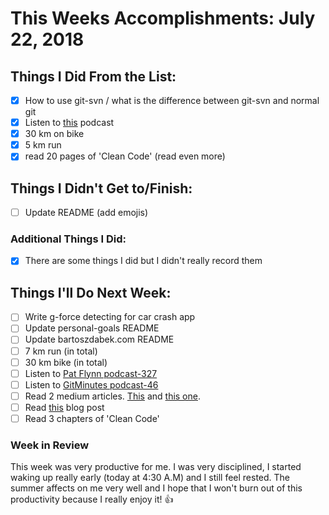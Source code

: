 # This Weeks Accomplishments: July 22, 2018

## Things I Did From the List:

- [x] How to use git-svn / what is the difference between git-svn and normal git
- [x] Listen to [this](http://www.asianefficiency.com/podcast/203-motivation/) podcast
- [x] 30 km on bike
- [x] 5 km run 
- [x] read 20 pages of 'Clean Code' (read even more)

## Things I Didn't Get to/Finish:

- [ ] Update README (add emojis)

### Additional Things I Did:

- [x] There are some things I did but I didn't really record them

## Things I'll Do Next Week:

- [ ] Write g-force detecting for car crash app
- [ ] Update personal-goals README
- [ ] Update bartoszdabek.com README
- [ ] 7 km run (in total)
- [ ] 30 km bike (in total)
- [ ] Listen to [Pat Flynn podcast-327](https://www.smartpassiveincome.com/podcasts/how-to-write-copy-that-sells-with-ray-edwards/)
- [ ] Listen to [GitMinutes podcast-46](http://episodes.gitminutes.com/2018/02/gitminutes-46-jeff-king-from-git-merge.html)
- [ ] Read 2 medium articles. [This](https://medium.freecodecamp.org/lessons-learned-from-my-journey-as-a-self-taught-developer-41b97067730) and [this one](https://medium.com/the-mission/29-life-changing-lessons-that-will-make-you-successful-and-more-strategic-eec575f46693). 
- [ ] Read [this](https://blog.tfnico.com/2018/02/going-for-lead-time.html) blog post
- [ ] Read 3 chapters of 'Clean Code'

### Week in Review

This week was very productive for me. I was very disciplined, I started waking up really early (today at 4:30 A.M) and I still feel rested. The summer affects on me very well and I hope that I won't burn out of this productivity because I really enjoy it! 👍
